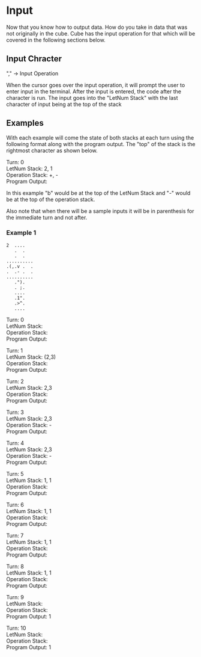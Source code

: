 # Input

Now that you know how to output data. How do you take in data that was not originally in the cube. Cube has the input operation for that which will be covered in the following sections below.

## Input Chracter

"," -> Input Operation

When the cursor goes over the input operation, it will prompt the user to enter input in the terminal. After the input is entered, the code after the character is run. The input goes into the "LetNum Stack" with the last character of input being at the top of the stack

## Examples

With each example will come the state of both stacks at each turn using the following format along with the program output. The "top" of the stack is the rightmost character as shown below.

Turn: 0  
LetNum Stack: 2, 1  
Operation Stack: +, -  
Program Output:  

In this example "b" would be at the top of the LetNum Stack and "-" would be at the top of the operation stack.

Also note that when there will be a sample inputs it will be in parenthesis for the immediate turn and not after.

### Example 1

```
2  ....
   .  .
   .  .
..........
.(,.v .  .
.  .- .  .
..........
   .").
   . ;.
   ....
   .1".
   .>^.
   ....
```

Turn: 0  
LetNum Stack:  
Operation Stack:  
Program Output:  

Turn: 1  
LetNum Stack: (2,3)  
Operation Stack:   
Program Output:  

Turn: 2  
LetNum Stack: 2,3  
Operation Stack:   
Program Output:  

Turn: 3  
LetNum Stack: 2,3  
Operation Stack: -   
Program Output:  

Turn: 4  
LetNum Stack: 2,3  
Operation Stack: -   
Program Output:  

Turn: 5  
LetNum Stack: 1, 1  
Operation Stack:    
Program Output:  

Turn: 6  
LetNum Stack: 1, 1  
Operation Stack:    
Program Output:  

Turn: 7  
LetNum Stack: 1, 1  
Operation Stack:    
Program Output:  

Turn: 8  
LetNum Stack: 1, 1  
Operation Stack:    
Program Output:  

Turn: 9  
LetNum Stack:   
Operation Stack:    
Program Output: 1  

Turn: 10  
LetNum Stack:   
Operation Stack:    
Program Output: 1  


